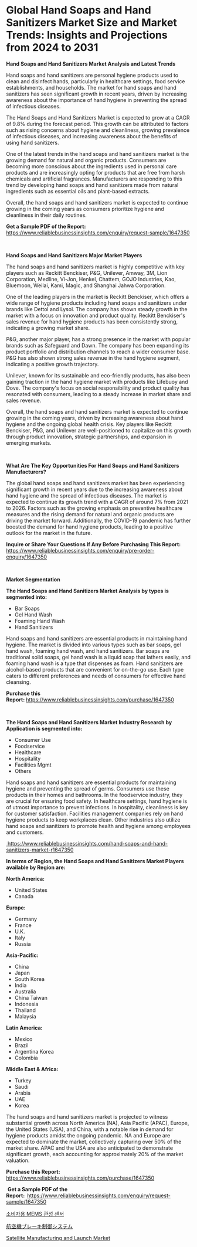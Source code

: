 <p><h1>Global Hand Soaps and Hand Sanitizers Market Size and Market Trends: Insights and Projections from 2024 to 2031</h1></p><p><strong>Hand Soaps and Hand Sanitizers Market Analysis and Latest Trends</strong></p>
<p><p>Hand soaps and hand sanitizers are personal hygiene products used to clean and disinfect hands, particularly in healthcare settings, food service establishments, and households. The market for hand soaps and hand sanitizers has seen significant growth in recent years, driven by increasing awareness about the importance of hand hygiene in preventing the spread of infectious diseases.</p><p>The Hand Soaps and Hand Sanitizers Market is expected to grow at a CAGR of 9.8% during the forecast period. This growth can be attributed to factors such as rising concerns about hygiene and cleanliness, growing prevalence of infectious diseases, and increasing awareness about the benefits of using hand sanitizers.</p><p>One of the latest trends in the hand soaps and hand sanitizers market is the growing demand for natural and organic products. Consumers are becoming more conscious about the ingredients used in personal care products and are increasingly opting for products that are free from harsh chemicals and artificial fragrances. Manufacturers are responding to this trend by developing hand soaps and hand sanitizers made from natural ingredients such as essential oils and plant-based extracts.</p><p>Overall, the hand soaps and hand sanitizers market is expected to continue growing in the coming years as consumers prioritize hygiene and cleanliness in their daily routines.</p></p>
<p><strong>Get a Sample PDF of the Report:&nbsp;</strong> <a href="https://www.reliablebusinessinsights.com/enquiry/request-sample/1647350">https://www.reliablebusinessinsights.com/enquiry/request-sample/1647350</a></p>
<p>&nbsp;</p>
<p><strong>Hand Soaps and Hand Sanitizers Major Market Players</strong></p>
<p><p>The hand soaps and hand sanitizers market is highly competitive with key players such as Reckitt Benckiser, P&G, Unilever, Amway, 3M, Lion Corporation, Medline, Vi-Jon, Henkel, Chattem, GOJO Industries, Kao, Bluemoon, Weilai, Kami, Magic, and Shanghai Jahwa Corporation.</p><p>One of the leading players in the market is Reckitt Benckiser, which offers a wide range of hygiene products including hand soaps and sanitizers under brands like Dettol and Lysol. The company has shown steady growth in the market with a focus on innovation and product quality. Reckitt Benckiser's sales revenue for hand hygiene products has been consistently strong, indicating a growing market share.</p><p>P&G, another major player, has a strong presence in the market with popular brands such as Safeguard and Dawn. The company has been expanding its product portfolio and distribution channels to reach a wider consumer base. P&G has also shown strong sales revenue in the hand hygiene segment, indicating a positive growth trajectory.</p><p>Unilever, known for its sustainable and eco-friendly products, has also been gaining traction in the hand hygiene market with products like Lifebuoy and Dove. The company's focus on social responsibility and product quality has resonated with consumers, leading to a steady increase in market share and sales revenue.</p><p>Overall, the hand soaps and hand sanitizers market is expected to continue growing in the coming years, driven by increasing awareness about hand hygiene and the ongoing global health crisis. Key players like Reckitt Benckiser, P&G, and Unilever are well-positioned to capitalize on this growth through product innovation, strategic partnerships, and expansion in emerging markets.</p></p>
<p>&nbsp;</p>
<p><strong>What Are The Key Opportunities For Hand Soaps and Hand Sanitizers Manufacturers?</strong></p>
<p><p>The global hand soaps and hand sanitizers market has been experiencing significant growth in recent years due to the increasing awareness about hand hygiene and the spread of infectious diseases. The market is expected to continue its growth trend with a CAGR of around 7% from 2021 to 2026. Factors such as the growing emphasis on preventive healthcare measures and the rising demand for natural and organic products are driving the market forward. Additionally, the COVID-19 pandemic has further boosted the demand for hand hygiene products, leading to a positive outlook for the market in the future.</p></p>
<p><strong>Inquire or Share Your Questions If Any Before Purchasing This Report:</strong> <a href="https://www.reliablebusinessinsights.com/enquiry/pre-order-enquiry/1647350">https://www.reliablebusinessinsights.com/enquiry/pre-order-enquiry/1647350</a></p>
<p>&nbsp;</p>
<p><strong>Market Segmentation</strong></p>
<p><strong>The Hand Soaps and Hand Sanitizers Market Analysis by types is segmented into:</strong></p>
<p><ul><li>Bar Soaps</li><li>Gel Hand Wash</li><li>Foaming Hand Wash</li><li>Hand Sanitizers</li></ul></p>
<p><p>Hand soaps and hand sanitizers are essential products in maintaining hand hygiene. The market is divided into various types such as bar soaps, gel hand wash, foaming hand wash, and hand sanitizers. Bar soaps are traditional solid soaps, gel hand wash is a liquid soap that lathers easily, and foaming hand wash is a type that dispenses as foam. Hand sanitizers are alcohol-based products that are convenient for on-the-go use. Each type caters to different preferences and needs of consumers for effective hand cleansing.</p></p>
<p><strong>Purchase this Report:&nbsp;</strong><a href="https://www.reliablebusinessinsights.com/purchase/1647350">https://www.reliablebusinessinsights.com/purchase/1647350</a></p>
<p>&nbsp;</p>
<p><strong>The Hand Soaps and Hand Sanitizers Market Industry Research by Application is segmented into:</strong></p>
<p><ul><li>Consumer Use</li><li>Foodservice</li><li>Healthcare</li><li>Hospitality</li><li>Facilities Mgmt</li><li>Others</li></ul></p>
<p><p>Hand soaps and hand sanitizers are essential products for maintaining hygiene and preventing the spread of germs. Consumers use these products in their homes and bathrooms. In the foodservice industry, they are crucial for ensuring food safety. In healthcare settings, hand hygiene is of utmost importance to prevent infections. In hospitality, cleanliness is key for customer satisfaction. Facilities management companies rely on hand hygiene products to keep workplaces clean. Other industries also utilize hand soaps and sanitizers to promote health and hygiene among employees and customers.</p></p>
<p><a href="https://www.reliablebusinessinsights.com/hand-soaps-and-hand-sanitizers-market-r1647350">&nbsp;https://www.reliablebusinessinsights.com/hand-soaps-and-hand-sanitizers-market-r1647350</a></p>
<p><strong>In terms of Region, the Hand Soaps and Hand Sanitizers Market Players available by Region are:</strong></p>
<p>
    <p> <strong> North America: </strong>
        <ul>
            <li>United States</li>
            <li>Canada</li>
        </ul>
        </p> 
    <p> <strong> Europe: </strong>
        <ul>
            <li>Germany</li>
            <li>France</li>
            <li>U.K.</li>
            <li>Italy</li>
            <li>Russia</li>
        </ul>
        </p> 
    <p> <strong> Asia-Pacific: </strong>
        <ul>
            <li>China</li>
            <li>Japan</li>
            <li>South Korea</li>
            <li>India</li>
            <li>Australia</li>
            <li>China Taiwan</li>
            <li>Indonesia</li>
            <li>Thailand</li>
            <li>Malaysia</li>
        </ul>
        </p> 
    <p> <strong> Latin America: </strong>
        <ul>
            <li>Mexico</li>
            <li>Brazil</li>
            <li>Argentina Korea</li>
            <li>Colombia</li>
        </ul>
        </p> 
    <p> <strong> Middle East & Africa: </strong>
        <ul>
            <li>Turkey</li>
            <li>Saudi</li>
            <li>Arabia</li>
            <li>UAE</li>
            <li>Korea</li>
        </ul>
    </p>
    </p>
<p><p>The hand soaps and hand sanitizers market is projected to witness substantial growth across North America (NA), Asia Pacific (APAC), Europe, the United States (USA), and China, with a notable rise in demand for hygiene products amidst the ongoing pandemic. NA and Europe are expected to dominate the market, collectively capturing over 50% of the market share. APAC and the USA are also anticipated to demonstrate significant growth, each accounting for approximately 20% of the market valuation.</p></p>
<p><strong>Purchase this Report: </strong><a href="https://www.reliablebusinessinsights.com/purchase/1647350">https://www.reliablebusinessinsights.com/purchase/1647350</a></p>
<p>&nbsp;<strong>Get a Sample PDF of the Report:&nbsp;&nbsp;</strong><a href="https://www.reliablebusinessinsights.com/enquiry/request-sample/1647350">https://www.reliablebusinessinsights.com/enquiry/request-sample/1647350</a></p>
<p><strong></strong></p>
<p><p><a href="https://medium.com/@dulcewisozk/%EC%86%8C%EB%B9%84%EC%9E%90-mems-%EA%B4%80%EC%84%B1-%EC%84%BC%EC%84%9C-%EC%8B%9C%EC%9E%A5-%EC%A0%90%EC%9C%A0%EC%9C%A8-%EB%B0%8F-%EC%8B%9C%EC%9E%A5-%EB%B6%84%EC%84%9D-%EC%84%B1%EC%9E%A5-%EC%B6%94%EC%84%B8-%EB%B0%8F-2024%EB%85%84-2031%EB%85%84-%EA%B8%B0%EA%B0%84%EC%97%90-%EB%8C%80%ED%95%9C-%EC%98%88%EC%B8%A1-72e735a22a3f">소비자용 MEMS 관성 센서</a></p><p><a href="https://medium.com/@s.guest01/%E8%88%AA%E7%A9%BA%E6%A9%9F%E3%83%96%E3%83%AC%E3%83%BC%E3%82%AD%E5%88%B6%E5%BE%A1%E3%82%B7%E3%82%B9%E3%83%86%E3%83%A0%E7%94%A3%E6%A5%AD%E3%81%AB%E9%96%A2%E3%81%99%E3%82%8B%E6%B4%9E%E5%AF%9F-2031%E5%B9%B4%E3%81%BE%E3%81%A7%E3%81%AE%E5%B8%82%E5%A0%B4%E3%81%AE%E8%B2%A1%E5%8B%99%E7%8A%B6%E6%B3%81-%E5%B8%82%E5%A0%B4%E8%A6%8F%E6%A8%A1-%E3%81%8A%E3%82%88%E3%81%B3%E5%8F%8E%E7%9B%8A%E5%88%86%E6%9E%90-4b8ff104a7c6">航空機ブレーキ制御システム</a></p><p><a href="https://issuu.com/reportprime-2/docs/satellite-manufacturing-and-launch-market-size-203">Satellite Manufacturing and Launch Market</a></p></p>